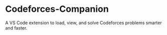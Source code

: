 # Codeforces-Companion
A VS Code extension to load, view, and solve Codeforces problems smarter and faster.
